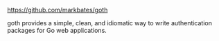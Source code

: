 https://github.com/markbates/goth

goth provides a simple, clean, and idiomatic way to write authentication packages for Go web applications.